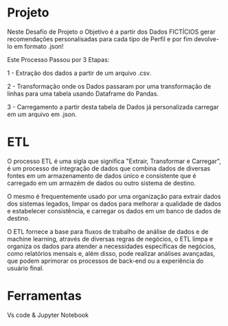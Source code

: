 # Projeto
Neste Desafio de Projeto o Objetivo é a partir dos Dados FICTÍCIOS gerar recomendações personalisadas para cada tipo de Perfil e por fim devolve-lo em formato .json!

Este Processo Passou por 3 Etapas:

1 - Extração dos dados a partir de um arquivo .csv. 

2 - Transformação onde os Dados passaram por uma transformação de linhas para uma tabela usando Dataframe do Pandas.

3 - Carregamento a partir desta tabela de Dados já personalizada carregar em um arquivo em .json.

# ETL
O processo ETL é uma sigla que significa "Extrair, Transformar e Carregar", é um processo de integração de dados que combina dados de diversas fontes em um armazenamento de dados único e consistente que é carregado em um armazém de dados ou outro sistema de destino. 

O mesmo é frequentemente usado por uma organização para extrair dados dos sistemas legados, limpar os dados para melhorar a qualidade de dados e estabelecer consistência, e carregar os dados em um banco de dados de destino. 

O ETL fornece a base para fluxos de trabalho de análise de dados e de machine learning, através de diversas regras de negócios, o ETL limpa e organiza os dados para atender a necessidades específicas de negócios, como relatórios mensais e, além disso, pode realizar análises avançadas, que podem aprimorar os processos de back-end ou a experiência do usuário final. 

# Ferramentas
Vs code & Jupyter Notebook




